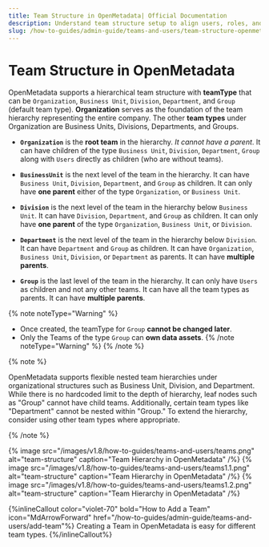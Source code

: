 ```yaml
---
title: Team Structure in OpenMetadata| Official Documentation
description: Understand team structure setup to align users, roles, and permissions in a way that supports secure and scalable collaboration.
slug: /how-to-guides/admin-guide/teams-and-users/team-structure-openmetadata
---
```


# Team Structure in OpenMetadata

OpenMetadata supports a hierarchical team structure with **teamType** that can be `Organization`, `Business Unit`, `Division`, `Department`, and `Group` (default team type). **Organization** serves as the foundation of the team hierarchy representing the entire company. The other **team types** under Organization are Business Units, Divisions, Departments, and Groups.

- **`Organization`** is the **root team** in the hierarchy. _It cannot have a parent_. It can have children of the type `Business Unit`, `Division`, `Department`, `Group` along with `Users` directly as children (who are without teams).

- **`BusinessUnit`** is the next level of the team in the hierarchy. It can have `Business Unit`, `Division`, `Department`, and `Group` as children. It can only have **one parent** either of the type `Organization`, or `Business Unit`.

- **`Division`** is the next level of the team in the hierarchy below `Business Unit`. It can have `Division`, `Department`, and `Group` as children. It can only have **one parent** of the type `Organization`, `Business Unit`, or `Division`.

- **`Department`** is the next level of the team in the hierarchy below `Division`. It can have `Department` and `Group` as children. It can have `Organization`, `Business Unit`, `Division`, or `Department` as parents. It can have **multiple parents**.

- **`Group`** is the last level of the team in the hierarchy. It can only have `Users` as children and not any other teams. It can have all the team types as parents. It can have **multiple parents**. 

{% note noteType="Warning" %}
- Once created, the teamType for `Group` **cannot be changed later**. 
- Only the Teams of the type `Group` can **own data assets**.
{% /note noteType="Warning" %}
{% /note %}

{% note %}

OpenMetadata supports flexible nested team hierarchies under organizational structures such as Business Unit, Division, and Department. While there is no hardcoded limit to the depth of hierarchy, leaf nodes such as "Group" cannot have child teams. Additionally, certain team types like "Department" cannot be nested within "Group." To extend the hierarchy, consider using other team types where appropriate.

{% /note %}

{% image
src="/images/v1.8/how-to-guides/teams-and-users/teams.png"
alt="team-structure"
caption="Team Hierarchy in OpenMetadata"
/%}
{% image
src="/images/v1.8/how-to-guides/teams-and-users/teams1.1.png"
alt="team-structure"
caption="Team Hierarchy in OpenMetadata"
/%}
{% image
src="/images/v1.8/how-to-guides/teams-and-users/teams1.2.png"
alt="team-structure"
caption="Team Hierarchy in OpenMetadata"
/%}

{%inlineCallout
  color="violet-70"
  bold="How to Add a Team"
  icon="MdArrowForward"
  href="/how-to-guides/admin-guide/teams-and-users/add-team"%}
  Creating a Team in OpenMetadata is easy for different team types.
{%/inlineCallout%}